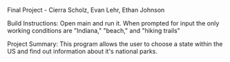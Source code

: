 Final Project - 
Cierra Scholz, Evan Lehr, Ethan Johnson

Build Instructions: Open main and run it. When prompted for input the only working conditions are "Indiana," "beach," and "hiking trails"

Project Summary: This program allows the user to choose a state within the US and find out information about it's national parks.
